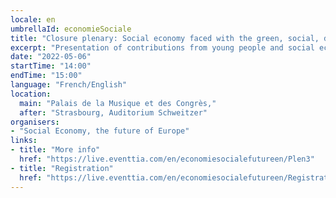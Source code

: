 ```yaml
---
locale: en
umbrellaId: economieSociale
title: "Closure plenary: Social economy faced with the green, social, democratic and digital transitions"
excerpt: "Presentation of contributions from young people and social economy players on these transitions and on the Conference on the Future of Europe."
date: "2022-05-06"
startTime: "14:00"
endTime: "15:00"
language: "French/English"
location:
  main: "Palais de la Musique et des Congrès,"
  after: "Strasbourg, Auditorium Schweitzer"
organisers:
- "Social Economy, the future of Europe"
links:
- title: "More info"
  href: "https://live.eventtia.com/en/economiesocialefutureen/Plen3"
- title: "Registration"
  href: "https://live.eventtia.com/en/economiesocialefutureen/Registration"
---
```

